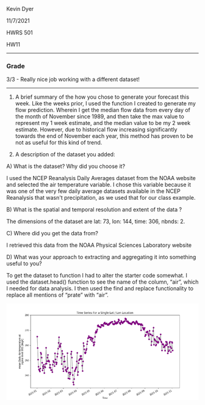 Kevin Dyer

11/7/2021

HWRS 501

HW11
____
### Grade
3/3 - Really nice job working with a different dataset!
____

1. A brief summary of the how you chose to generate your forecast this week.
Like the weeks prior, I used the function I created to generate my flow prediction. Wherein I get the median flow data from every day of the month of November since 1989, and then take the max value to represent my 1 week estimate, and the median value to be my 2 week estimate. However, due to historical flow increasing significantly towards the end of November each year, this method has proven to be not as useful for this kind of trend.

2. A description of the dataset you added:

A) What is the dataset? Why did you choose it?

I used the NCEP Reanalysis Daily Averages dataset from the NOAA website and selected the air temperature variable. I chose this variable because it was one of the very few daily average datasets available in the NCEP Reanalysis that wasn't precipitation, as we used that for our class example.

B) What is the spatial and temporal resolution and extent of the data ?

The dimensions of the dataset are lat: 73, lon: 144, time: 306, nbnds: 2.

C) Where did you get the data from?

I retrieved this data from the NOAA Physical Sciences Laboratory website

D) What was your approach to extracting and aggregating it into something useful to you?

To get the dataset to function I had to alter the starter code somewhat. I used the dataset.head() function to see the name of the column, “air”, which I needed for data analysis. I then used the find and replace functionality to replace all mentions of “prate” with “air”.

![](assets/Dyer_HW11-e9ac0040.png)
